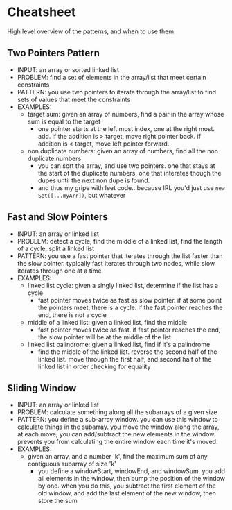 # Cheatsheet

High level overview of the patterns, and when to use them

## Two Pointers Pattern

* INPUT: an array or sorted linked list
* PROBLEM: find a set of elements in the array/list that meet certain constraints
* PATTERN: you use two pointers to iterate through the array/list to find sets of values that meet the constraints
* EXAMPLES:
  * target sum: given an array of numbers, find a pair in the array whose sum is equal to the target
    * one pointer starts at the left most index, one at the right most. add. if the addition is > target, move right pointer back. if addition is < target, move left pointer forward.
  * non duplicate numbers: given an array of numbers, find all the non duplicate numbers
    * you can sort the array, and use two pointers. one that stays at the start of the duplicate numbers, one that interates though the dupes until the next non dupe is found.
    * and thus my gripe with leet code...because IRL you'd just use `new Set([...myArr])`, but whatever

## Fast and Slow Pointers

* INPUT: an array or linked list
* PROBLEM: detect a cycle, find the middle of a linked list, find the length of a cycle, split a linked list
* PATTERN: you use a fast pointer that iterates through the list faster than the slow pointer. typically fast iterates through two nodes, while slow iterates through one at a time
* EXAMPLES:
  * linked list cycle: given a singly linked list, determine if the list has a cycle
    * fast pointer moves twice as fast as slow pointer. if at some point the pointers meet, there is a cycle. if the fast pointer reaches the end, there is not a cycle
  * middle of a linked list: given a linked list, find the middle
    * fast pointer moves twice as fast. if fast pointer reaches the end, the slow pointer will be at the middle of the list.
  * linked list palindrome: given a linked list, find if it's a palindrome
    * find the middle of the linked list. reverse the second half of the linked list. move through the first half, and second half of the linked list in order checking for equality

## Sliding Window

* INPUT: an array or linked list
* PROBLEM: calculate something along all the subarrays of a given size
* PATTERN: you define a sub-array window. you can use this window to calculate things in the subarray. you move the window along the array, at each move, you can add/subtract the new elements in the window. prevents you from calculating the entire window each time it's moved.
* EXAMPLES:
  * given an array, and a number 'k', find the maximum sum of any contiguous subarray of size 'k'
    * you define a windowStart, windowEnd, and windowSum. you add all elements in the window, then bump the position of the window by one. when you do this, you subtract the first element of the old window, and add the last element of the new window, then store the sum
